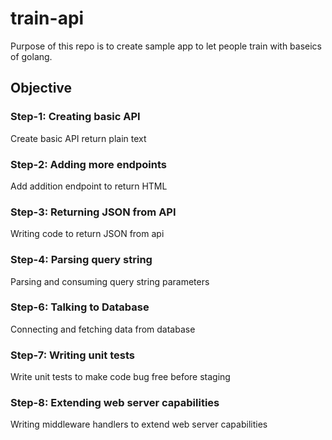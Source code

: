 # train-api

Purpose of this repo is to create sample app to let people train with baseics of golang.

## Objective

### Step-1: Creating basic API
Create basic API return plain text

### Step-2: Adding more endpoints
Add addition endpoint to return HTML

### Step-3: Returning JSON from API
Writing code to return JSON from api

### Step-4: Parsing query string
Parsing and consuming query string parameters

### Step-6: Talking to Database
Connecting and fetching data from database

### Step-7: Writing unit tests
Write unit tests to make code bug free before staging

### Step-8: Extending web server capabilities
Writing middleware handlers to extend web server capabilities
